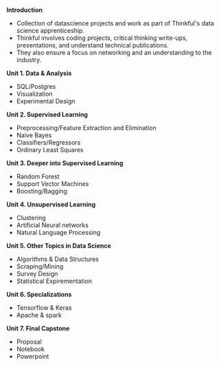**Introduction**
- Collection of datascience projects and work as part of Thinkful's data science apprenticeship. 
- Thinkful involves coding projects, critical thinking write-ups, presentations, and understand technical publications. 
- They also ensure a focus on networking and an understanding to the industry.  

**Unit 1. Data & Analysis**
- SQL/Postgres
- Visualization
- Experimental Design

**Unit 2. Supervised Learning**
- Preprocessing/Feature Extraction and Elimination
- Naive Bayes
- Classifiers/Regressors
- Ordinary Least Squares

**Unit 3. Deeper into Supervised Learning**
- Random Forest
- Support Vector Machines
- Boosting/Bagging

**Unit 4. Unsupervised Learning**
- Clustering
- Artificial Neural networks 
- Natural Language Processing

**Unit 5. Other Topics in Data Science**
- Algorithms & Data Structures
- Scraping/Mining
- Survey Design
- Statistical Expirementation

**Unit 6. Specializations**
- Tensorflow & Keras
- Apache & spark

**Unit 7. Final Capstone**
- Proposal
- Notebook
- Powerpoint
